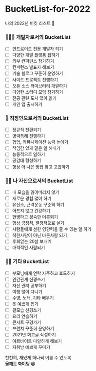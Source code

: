 # BucketList-for-2022
나의 2022년 버킷 리스트 🎉

### 🧑🏻‍💻 개발자로서의 BucketList
- [ ] 안드로이드 전문 개발자 되기
- [ ] 다양한 개발 플랫폼 접하기
- [ ] 외부 컨퍼런스 참가하기
- [ ] 컨퍼런스 발표자 해보기
- [ ] 기술 블로그 꾸준히 운영하기
- [ ] 사이드 프로젝트 진행하기
- [ ] 오픈 소스 라이브러리 개발하기
- [ ] 다양한 스터디 모임 참가하기
- [ ] 전공 관련 도서 많이 읽기
- [ ] 개인 앱 출시하기

### 💼 직장인으로서의 BucketList
- [ ] 정규직 전환되기
- [ ] 병력특례 진행하기
- [ ] 협업, 커뮤니케이션 능력 높이기
- [ ] 책임감 있게 맡은 일 해내기
- [ ] 능동적으로 일하기
- [ ] 공감대 형성하기
- [ ] 항상 더 나은 방법 찾고 고민하기

### 👦🏻 나 자신으로서의 BucketList
- [ ] 내 모습을 잃어버리지 않기
- [ ] 새로운 경험 많이 하기
- [ ] 유산소, 근력운동 꾸준히 하기
- [ ] 아프지 않고 건강하기
- [ ] 현명하고 성숙한 어른되기
- [ ] 항상 긍정적, 열정적으로 살기
- [ ] 사람들에게 선한 영향력을 줄 수 있는 일 하기
- [ ] 착한사람이 아닌 바른사람 되기
- [ ] 후회없는 20살 보내기
- [ ] 매력적인 사람되기

### 🤞🏻 기타 BucketList
- [ ] 부모님에게 연락 자주하고 효도하기
- [ ] 인간관계 신경쓰기
- [ ] 자산 관리 공부하기
- [ ] 여행 많이 다니기
- [ ] 수영, 노래, 기타 배우기
- [ ] 옷 예쁘게 입기
- [ ] 겉모습 신경쓰기
- [ ] 요리 연습하기
- [ ] 콘서트 구경가기
- [ ] 브런치 꾸준히 운영하기
- [ ] 2021년 회고글 작성하기
- [ ] 아르바이트 다양하게 해보기
- [ ] 자취방 예쁘게 꾸미기

천천히, 재밌게 하나씩 이룰 수 있도록</br>
<b>올해도 화이팅 😉</b>
